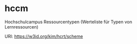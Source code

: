 # hccm
Hochschulcampus Ressourcentypen (Werteliste für Typen von Lernressourcen)

URI: https://w3id.org/kim/hcrt/scheme
